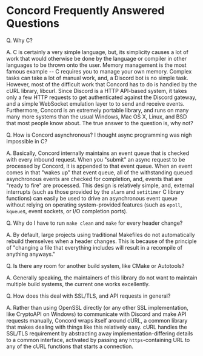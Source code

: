 # Concord Frequently Answered Questions

Q. Why C?

A. C is certainly a very simple language, but, its simplicity causes a lot of work that would otherwise be done by the language 
or compiler in other languages to be thrown onto the user. Memory management is the most famous example -- C requires you to
manage your own memory. Complex tasks can take a lot of manual work, and, a Discord bot is no simple task. However, most of the
difficult work that Concord has to do is handled by the cURL library, libcurl. Since Discord is a HTTP API-based system, it
takes only a few HTTP requests to get authenticated against the Discord gateway, and a simple WebSocket emulation layer to
to send and receive events. Furthermore, Concord is an extremely portable library, and runs on many many more systems than the
usual Windows, Mac OS X, Linux, and BSD that most people know about. The true answer to the question is, why not?

Q. How is Concord asynchronous? I thought async programming was nigh impossible in C?

A. Basically, Concord internally maintains an event queue that is checked with every inbound request. When you "submit" an async
request to be processed by Concord, it is appended to that event queue. When an event comes in that "wakes up" that event queue,
all of the withstanding queued asynchronous events are checked for completion, and, events that are "ready to fire" are processed.
This design is relatively simple, and, external interrupts (such as those provided by the `alarm` and `setitimer` C library 
functions) can easily be used to drive an asynchronous event queue without relying on operating system-provided features (such as
`epoll`, `kqueue`s, event sockets, or I/O completion ports). 

Q. Why do I have to run `make clean` and `make` for every header change?

A. By default, large projects using traditional Makefiles do not automatically rebuild themselves when a header changes. This is
because of the principle of "changing a file that everything includes will result in a recompile of anything anyways."

Q. Is there any room for another build system, like CMake or Autotools?

A. Generally speaking, the maintainers of this library do not want to maintain multiple build systems, the current one works
excellently. 

Q. How does this deal with SSL/TLS, and API requests in general?

A. Rather than using OpenSSL directly (or any other SSL implementation, like CryptoAPI on Windows) to communicate with Discord and
make API requests manually, Concord wraps itself around cURL, a common library that makes dealing with things like this relatively
easy. cURL handles the SSL/TLS requirement by abstracting away implementation-differing details to a common interface, activated
by passing any `https`-containing URL to any of the cURL functions that starts a connection.



